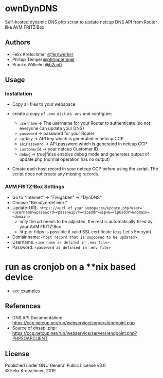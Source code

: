 # ownDynDNS
Self-hosted dynamic DNS php script to update netcup DNS API from Router like AVM FRITZ!Box  

## Authors
* Felix Kretschmer [@fernwerker](https://github.com/fernwerker)
* Philipp Tempel [@philipptempel](https://github.com/philipptempel)
* Branko Wilhelm [@b2un0](https://github.com/b2un0)

## Usage
### Installation
* Copy all files to your webspace
* create a copy of `.env.dist` as `.env` and configure:
  * `username` -> The username for your Router to authenticate (so not everyone can update your DNS)
  * `password` -> password for your Router
  * `apiKey` -> API key which is generated in netcup CCP
  * `apiPassword` -> API password which is generated in netcup CCP
  * `customerId` -> your netcup Customer ID
  * `debug` -> true|false enables debug mode and generates output of update.php (normal operation has no output)
  
* Create each host record in your netcup CCP before using the script. The script does not create any missing records.

### AVM FRITZ!Box Settings
* Go to "Internet" -> "Freigaben" -> "DynDNS"
* Choose "Benutzerdefiniert"
* Update-URL: `https://<url of your webspace>/update.php?user=<username>&password=<pass>&ipv4=<ipaddr>&ipv6=<ip6addr>&domain=<domain>`
  * only the url needs to be adjusted, the rest is automatically filled by your AVM FRITZ!Box
  * http or https is possible if valid SSL certificate (e.g. Let's Encrypt)
* Domainname: `<host record that is supposed to be updated>`
* Username: `<username as defined in .env file>`
* Password: `<password as definied in .env file>`

# run as cronjob on a **nix based device
* see [examples](./examples)

## References
* DNS API Documentation: https://ccp.netcup.net/run/webservice/servers/endpoint.php
* Source of dnsapi.php: https://ccp.netcup.net/run/webservice/servers/endpoint.php?PHPSOAPCLIENT

## License
Published under GNU General Public License v3.0  
&copy; Felix Kretschmer, 2019

